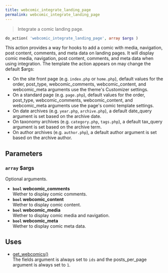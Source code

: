 ```yaml
---
title: webcomic_integrate_landing_page
permalink: webcomic_integrate_landing_page
---
```


> Integrate a comic landing page.

```php
do_action( 'webcomic_integrate_landing_page', array $args )
```

This action provides a way for hooks to add a comic with media, navigation,
post content, comments, and meta data on landing pages. It will display
comic media, navigation, post content, comments, and meta data when using
integration. The template the action appears on may change the default
$args:

- On the site front page (e.g. `index.php` or `home.php`), default values
for the order, post_type, webcomic_comments, webcomic_content, and
webcomic_meta arguments use the theme's Customizer settings.
- On a standard page (e.g. `page.php`), default values for the order,
post_type, webcomic_comments, webcomic_content, and webcomic_meta
arguments use the page's comic template settings.
- On date archives (e.g. `year.php`, `archive.php`), a default date_query
argument is set based on the archive date.
- On taxonomy archives (e.g. `category.php`, `tags.php`), a default
tax_query argument is set based on the archive term.
- On author archives (e.g. `author.php`), a default author argument is set
based on the archive author.

## Parameters

### `array` $args
Optional arguments.

- **`bool` webcomic_comments**  
Wether to display comic comments.
- **`bool` webcomic_content**  
Wether to display comic content.
- **`bool` webcomic_media**  
Wether to display comic media and navigation.
- **`bool` webcomic_meta**  
Wether to display comic meta data.

## Uses
- [get_webcomics()](get_webcomics())  
The fields argument is always set to `ids` and the
posts_per_page argument is always set to `1`.
